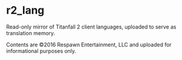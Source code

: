 # r2_lang

Read-only mirror of Titanfall 2 client languages, uploaded to serve as translation memory.

Contents are ©2016 Respawn Entertainment, LLC and uploaded for informational purposes only.
